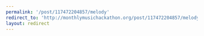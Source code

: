 ```yaml
---
permalink: '/post/117472204857/melody'
redirect_to: 'http://monthlymusichackathon.org/post/117472204857/melody'
layout: redirect
---
```

